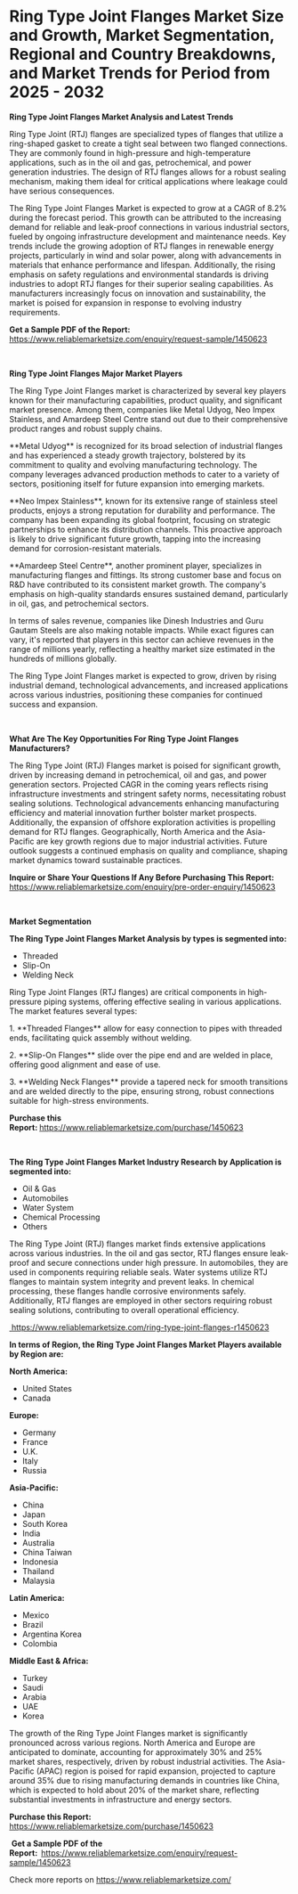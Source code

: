 <p><h1>Ring Type Joint Flanges Market Size and Growth, Market Segmentation, Regional and Country Breakdowns, and Market Trends for Period from 2025 -  2032</h1></p><p><strong>Ring Type Joint Flanges Market Analysis and Latest Trends</strong></p>
<p><p>Ring Type Joint (RTJ) flanges are specialized types of flanges that utilize a ring-shaped gasket to create a tight seal between two flanged connections. They are commonly found in high-pressure and high-temperature applications, such as in the oil and gas, petrochemical, and power generation industries. The design of RTJ flanges allows for a robust sealing mechanism, making them ideal for critical applications where leakage could have serious consequences.</p><p>The Ring Type Joint Flanges Market is expected to grow at a CAGR of 8.2% during the forecast period. This growth can be attributed to the increasing demand for reliable and leak-proof connections in various industrial sectors, fueled by ongoing infrastructure development and maintenance needs. Key trends include the growing adoption of RTJ flanges in renewable energy projects, particularly in wind and solar power, along with advancements in materials that enhance performance and lifespan. Additionally, the rising emphasis on safety regulations and environmental standards is driving industries to adopt RTJ flanges for their superior sealing capabilities. As manufacturers increasingly focus on innovation and sustainability, the market is poised for expansion in response to evolving industry requirements.</p></p>
<p><strong>Get a Sample PDF of the Report:&nbsp;</strong> <a href="https://www.reliablemarketsize.com/enquiry/request-sample/1450623?utm_campaign=3168&utm_medium=2&utm_source=Github&utm_content=ia&utm_term=11042025&utm_id=ring-type-joint-flanges">https://www.reliablemarketsize.com/enquiry/request-sample/1450623</a></p>
<p>&nbsp;</p>
<p><strong>Ring Type Joint Flanges Major Market Players</strong></p>
<p><p>The Ring Type Joint Flanges market is characterized by several key players known for their manufacturing capabilities, product quality, and significant market presence. Among them, companies like Metal Udyog, Neo Impex Stainless, and Amardeep Steel Centre stand out due to their comprehensive product ranges and robust supply chains.</p><p>**Metal Udyog** is recognized for its broad selection of industrial flanges and has experienced a steady growth trajectory, bolstered by its commitment to quality and evolving manufacturing technology. The company leverages advanced production methods to cater to a variety of sectors, positioning itself for future expansion into emerging markets.</p><p>**Neo Impex Stainless**, known for its extensive range of stainless steel products, enjoys a strong reputation for durability and performance. The company has been expanding its global footprint, focusing on strategic partnerships to enhance its distribution channels. This proactive approach is likely to drive significant future growth, tapping into the increasing demand for corrosion-resistant materials.</p><p>**Amardeep Steel Centre**, another prominent player, specializes in manufacturing flanges and fittings. Its strong customer base and focus on R&D have contributed to its consistent market growth. The company's emphasis on high-quality standards ensures sustained demand, particularly in oil, gas, and petrochemical sectors.</p><p>In terms of sales revenue, companies like Dinesh Industries and Guru Gautam Steels are also making notable impacts. While exact figures can vary, it's reported that players in this sector can achieve revenues in the range of millions yearly, reflecting a healthy market size estimated in the hundreds of millions globally.</p><p>The Ring Type Joint Flanges market is expected to grow, driven by rising industrial demand, technological advancements, and increased applications across various industries, positioning these companies for continued success and expansion.</p></p>
<p>&nbsp;</p>
<p><strong>What Are The Key Opportunities For Ring Type Joint Flanges Manufacturers?</strong></p>
<p><p>The Ring Type Joint (RTJ) Flanges market is poised for significant growth, driven by increasing demand in petrochemical, oil and gas, and power generation sectors. Projected CAGR in the coming years reflects rising infrastructure investments and stringent safety norms, necessitating robust sealing solutions. Technological advancements enhancing manufacturing efficiency and material innovation further bolster market prospects. Additionally, the expansion of offshore exploration activities is propelling demand for RTJ flanges. Geographically, North America and the Asia-Pacific are key growth regions due to major industrial activities. Future outlook suggests a continued emphasis on quality and compliance, shaping market dynamics toward sustainable practices.</p></p>
<p><strong>Inquire or Share Your Questions If Any Before Purchasing This Report:</strong> <a href="https://www.reliablemarketsize.com/enquiry/pre-order-enquiry/1450623?utm_campaign=3168&utm_medium=2&utm_source=Github&utm_content=ia&utm_term=11042025&utm_id=ring-type-joint-flanges">https://www.reliablemarketsize.com/enquiry/pre-order-enquiry/1450623</a></p>
<p>&nbsp;</p>
<p><strong>Market Segmentation</strong></p>
<p><strong>The Ring Type Joint Flanges Market Analysis by types is segmented into:</strong></p>
<p><ul><li>Threaded</li><li>Slip-On</li><li>Welding Neck</li></ul></p>
<p><p>Ring Type Joint Flanges (RTJ flanges) are critical components in high-pressure piping systems, offering effective sealing in various applications. The market features several types: </p><p>1. **Threaded Flanges** allow for easy connection to pipes with threaded ends, facilitating quick assembly without welding.</p><p>2. **Slip-On Flanges** slide over the pipe end and are welded in place, offering good alignment and ease of use.</p><p>3. **Welding Neck Flanges** provide a tapered neck for smooth transitions and are welded directly to the pipe, ensuring strong, robust connections suitable for high-stress environments.</p></p>
<p><strong>Purchase this Report:&nbsp;</strong><a href="https://www.reliablemarketsize.com/purchase/1450623?utm_campaign=3168&utm_medium=2&utm_source=Github&utm_content=ia&utm_term=11042025&utm_id=ring-type-joint-flanges">https://www.reliablemarketsize.com/purchase/1450623</a></p>
<p>&nbsp;</p>
<p><strong>The Ring Type Joint Flanges Market Industry Research by Application is segmented into:</strong></p>
<p><ul><li>Oil & Gas</li><li>Automobiles</li><li>Water System</li><li>Chemical Processing</li><li>Others</li></ul></p>
<p><p>The Ring Type Joint (RTJ) flanges market finds extensive applications across various industries. In the oil and gas sector, RTJ flanges ensure leak-proof and secure connections under high pressure. In automobiles, they are used in components requiring reliable seals. Water systems utilize RTJ flanges to maintain system integrity and prevent leaks. In chemical processing, these flanges handle corrosive environments safely. Additionally, RTJ flanges are employed in other sectors requiring robust sealing solutions, contributing to overall operational efficiency.</p></p>
<p><a href="https://www.reliablemarketsize.com/ring-type-joint-flanges-r1450623?utm_campaign=3168&utm_medium=2&utm_source=Github&utm_content=ia&utm_term=11042025&utm_id=ring-type-joint-flanges">&nbsp;https://www.reliablemarketsize.com/ring-type-joint-flanges-r1450623</a></p>
<p><strong>In terms of Region, the Ring Type Joint Flanges Market Players available by Region are:</strong></p>
<p>
    <p> <strong> North America: </strong>
        <ul>
            <li>United States</li>
            <li>Canada</li>
        </ul>
        </p> 
    <p> <strong> Europe: </strong>
        <ul>
            <li>Germany</li>
            <li>France</li>
            <li>U.K.</li>
            <li>Italy</li>
            <li>Russia</li>
        </ul>
        </p> 
    <p> <strong> Asia-Pacific: </strong>
        <ul>
            <li>China</li>
            <li>Japan</li>
            <li>South Korea</li>
            <li>India</li>
            <li>Australia</li>
            <li>China Taiwan</li>
            <li>Indonesia</li>
            <li>Thailand</li>
            <li>Malaysia</li>
        </ul>
        </p> 
    <p> <strong> Latin America: </strong>
        <ul>
            <li>Mexico</li>
            <li>Brazil</li>
            <li>Argentina Korea</li>
            <li>Colombia</li>
        </ul>
        </p> 
    <p> <strong> Middle East & Africa: </strong>
        <ul>
            <li>Turkey</li>
            <li>Saudi</li>
            <li>Arabia</li>
            <li>UAE</li>
            <li>Korea</li>
        </ul>
    </p>
    </p>
<p><p>The growth of the Ring Type Joint Flanges market is significantly pronounced across various regions. North America and Europe are anticipated to dominate, accounting for approximately 30% and 25% market shares, respectively, driven by robust industrial activities. The Asia-Pacific (APAC) region is poised for rapid expansion, projected to capture around 35% due to rising manufacturing demands in countries like China, which is expected to hold about 20% of the market share, reflecting substantial investments in infrastructure and energy sectors.</p></p>
<p><strong>Purchase this Report: </strong><a href="https://www.reliablemarketsize.com/purchase/1450623?utm_campaign=3168&utm_medium=2&utm_source=Github&utm_content=ia&utm_term=11042025&utm_id=ring-type-joint-flanges">https://www.reliablemarketsize.com/purchase/1450623</a></p>
<p>&nbsp;<strong>Get a Sample PDF of the Report:&nbsp;&nbsp;</strong><a href="https://www.reliablemarketsize.com/enquiry/request-sample/1450623?utm_campaign=3168&utm_medium=2&utm_source=Github&utm_content=ia&utm_term=11042025&utm_id=ring-type-joint-flanges">https://www.reliablemarketsize.com/enquiry/request-sample/1450623</a></p>
<p><strong></strong></p>
<p>Check more reports on <a href="https://www.reliablemarketsize.com/?utm_campaign=3168&utm_medium=2&utm_source=Github&utm_content=ia&utm_term=11042025&utm_id=ring-type-joint-flanges">https://www.reliablemarketsize.com/</a></p>